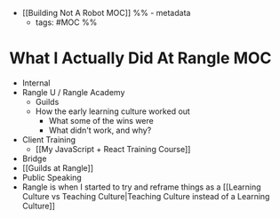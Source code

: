 + [[Building Not A Robot MOC]]
%% - metadata
	- tags:  #MOC %%
# What I Actually Did At Rangle MOC

 - Internal 
- Rangle U / Rangle Academy
	- Guilds
	- How the early learning culture worked out
		- What some of the wins were
		- What didn't work, and why?
- Client Training
	- [[My JavaScript + React Training Course]]
- Bridge
- [[Guilds at Rangle]]
- Public Speaking
- Rangle is when I started to try and reframe things as a [[Learning Culture vs Teaching Culture|Teaching Culture instead of a Learning Culture]]
